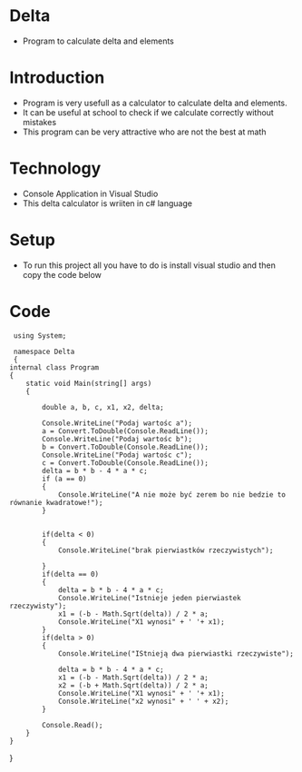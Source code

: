 # Delta
- Program to calculate delta and elements


# Introduction
- Program is very usefull as a calculator to calculate delta and elements. 
- It can be useful at school to check if we calculate correctly without mistakes
- This program can be very attractive who are not the best at math

# Technology
- Console Application in Visual Studio
- This delta calculator is wriiten in c# language

# Setup
- To run this project all you have to do is install visual studio and then copy the code below




# Code

     using System;

     namespace Delta
     {
    internal class Program
    {
        static void Main(string[] args)
        {
            
            double a, b, c, x1, x2, delta;
            
            Console.WriteLine("Podaj wartośc a");
            a = Convert.ToDouble(Console.ReadLine());
            Console.WriteLine("Podaj wartośc b");
            b = Convert.ToDouble(Console.ReadLine());
            Console.WriteLine("Podaj wartośc c");
            c = Convert.ToDouble(Console.ReadLine());
            delta = b * b - 4 * a * c;
            if (a == 0)
            {
                Console.WriteLine("A nie może być zerem bo nie bedzie to równanie kwadratowe!");
            }
            
      
            if(delta < 0)
            {
                Console.WriteLine("brak pierwiastków rzeczywistych");
                
            } 
            if(delta == 0)
            {
                delta = b * b - 4 * a * c;
                Console.WriteLine("Istnieje jeden pierwiastek rzeczywisty");
                x1 = (-b - Math.Sqrt(delta)) / 2 * a;
                Console.WriteLine("X1 wynosi" + ' '+ x1);
            }   
            if(delta > 0)
            {
                Console.WriteLine("IStnieją dwa pierwiastki rzeczywiste");

                delta = b * b - 4 * a * c;
                x1 = (-b - Math.Sqrt(delta)) / 2 * a;
                x2 = (-b + Math.Sqrt(delta)) / 2 * a;
                Console.WriteLine("X1 wynosi" + ' '+ x1);
                Console.WriteLine("x2 wynosi" + ' ' + x2);
            }

            Console.Read();
        }
    }
}
